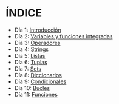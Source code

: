 # ÍNDICE 
 - Día 1: [Introducción](https://github.com/diegogonzalez7/30diastutorial/tree/master/01_Introduccion)
 - Día 2: [Variables y funciones integradas](https://github.com/diegogonzalez7/30diastutorial/tree/master/02_Variables)
 - Día 3: [Operadores](https://github.com/diegogonzalez7/30diastutorial/tree/master/03_Operadores)
 - Día 4: [Strings](https://github.com/diegogonzalez7/30diastutorial/tree/master/04_Strings)
 - Día 5: [Listas](https://github.com/diegogonzalez7/30diastutorial/tree/master/05_Listas)
 - Día 6: [Tuplas](https://github.com/diegogonzalez7/30diastutorial/tree/master/06_Tuplas)
 - Día 7: [Sets](https://github.com/diegogonzalez7/30diastutorial/tree/master/07_Sets)
 - Día 8: [Diccionarios](https://github.com/diegogonzalez7/30diastutorial/tree/master/08_Diccionarios) 
 - Día 9: [Condicionales](https://github.com/diegogonzalez7/30diastutorial/tree/master/09_Condicionales)
 - Día 10: [Bucles](https://github.com/diegogonzalez7/30diastutorial/tree/master/10_Bucles)
 - Día 11: [Funciones](https://github.com/diegogonzalez7/30diastutorial/tree/master/11_Funciones) 